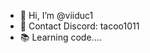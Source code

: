 - 👋 Hi, I’m @viiduc1
- 💬 Contact Discord: tacoo1011
- 📚 Learning code....

<!---
viiduc1/viiduc1 is a ✨ special ✨ repository because its `README.md` (this file) appears on your GitHub profile.
You can click the Preview link to take a look at your changes.
--->
